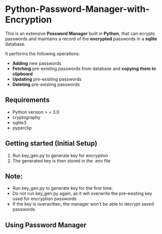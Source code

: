 # Python-Password-Manager-with-Encryption
This is an extensive **Password Manager** built in **Python**, that can ecrypts passwords and maintains a record of the **encrypted** passwords in a **sqlite** database.

It performs the following operations:

- **Adding** new passwords
- **Fetching** pre-existing passwords from database and **copying them to clipboard**
- **Updating** pre-existing passwords
- **Deleting** pre-existing passwords

## Requirements
- Python version > = 3.0
- cryptography
- sqlite3
- pyperclip

## Getting started (Initial Setup)
1. Run key_gen.py to generate key for encryption
2. The generated key is then stored in the .env file

## Note: 
- Run key_gen.py to generate key for the first time. 
- Do not run key_gen.py again, as it will overwrite the pre-existing key used for encryption passwords
- If the key is overwritten, the manager won't be able to decrypt saved passwords

## Using Password Manager
